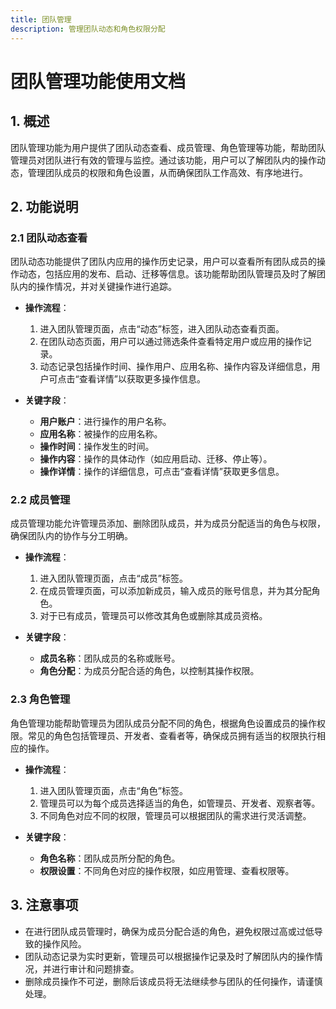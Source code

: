 ```yaml
---
title: 团队管理
description: 管理团队动态和角色权限分配
---
```


# 团队管理功能使用文档

## 1. 概述
团队管理功能为用户提供了团队动态查看、成员管理、角色管理等功能，帮助团队管理员对团队进行有效的管理与监控。通过该功能，用户可以了解团队内的操作动态，管理团队成员的权限和角色设置，从而确保团队工作高效、有序地进行。

## 2. 功能说明

### 2.1 团队动态查看
团队动态功能提供了团队内应用的操作历史记录，用户可以查看所有团队成员的操作动态，包括应用的发布、启动、迁移等信息。该功能帮助团队管理员及时了解团队内的操作情况，并对关键操作进行追踪。

- **操作流程**：
    1. 进入团队管理页面，点击“动态”标签，进入团队动态查看页面。
    2. 在团队动态页面，用户可以通过筛选条件查看特定用户或应用的操作记录。
    3. 动态记录包括操作时间、操作用户、应用名称、操作内容及详细信息，用户可点击“查看详情”以获取更多操作信息。

- **关键字段**：
    - **用户账户**：进行操作的用户名称。
    - **应用名称**：被操作的应用名称。
    - **操作时间**：操作发生的时间。
    - **操作内容**：操作的具体动作（如应用启动、迁移、停止等）。
    - **操作详情**：操作的详细信息，可点击“查看详情”获取更多信息。

### 2.2 成员管理
成员管理功能允许管理员添加、删除团队成员，并为成员分配适当的角色与权限，确保团队内的协作与分工明确。

- **操作流程**：
    1. 进入团队管理页面，点击“成员”标签。
    2. 在成员管理页面，可以添加新成员，输入成员的账号信息，并为其分配角色。
    3. 对于已有成员，管理员可以修改其角色或删除其成员资格。

- **关键字段**：
    - **成员名称**：团队成员的名称或账号。
    - **角色分配**：为成员分配合适的角色，以控制其操作权限。

### 2.3 角色管理
角色管理功能帮助管理员为团队成员分配不同的角色，根据角色设置成员的操作权限。常见的角色包括管理员、开发者、查看者等，确保成员拥有适当的权限执行相应的操作。

- **操作流程**：
    1. 进入团队管理页面，点击“角色”标签。
    2. 管理员可以为每个成员选择适当的角色，如管理员、开发者、观察者等。
    3. 不同角色对应不同的权限，管理员可以根据团队的需求进行灵活调整。

- **关键字段**：
    - **角色名称**：团队成员所分配的角色。
    - **权限设置**：不同角色对应的操作权限，如应用管理、查看权限等。

## 3. 注意事项
- 在进行团队成员管理时，确保为成员分配合适的角色，避免权限过高或过低导致的操作风险。
- 团队动态记录为实时更新，管理员可以根据操作记录及时了解团队内的操作情况，并进行审计和问题排查。
- 删除成员操作不可逆，删除后该成员将无法继续参与团队的任何操作，请谨慎处理。
